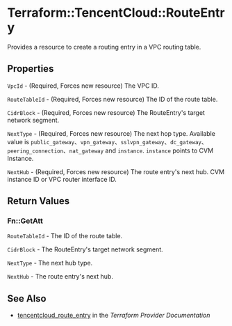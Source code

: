 # Terraform::TencentCloud::RouteEntry

Provides a resource to create a routing entry in a VPC routing table.

## Properties

`VpcId` - (Required, Forces new resource) The VPC ID.

`RouteTableId` - (Required, Forces new resource) The ID of the route table.

`CidrBlock` - (Required, Forces new resource) The RouteEntry's target network segment.

`NextType` - (Required, Forces new resource) The next hop type. Available value is `public_gateway`、`vpn_gateway`、`sslvpn_gateway`、`dc_gateway`、`peering_connection`、`nat_gateway` and `instance`. `instance` points to CVM Instance.

`NextHub` - (Required, Forces new resource) The route entry's next hub. CVM instance ID or VPC router interface ID.


## Return Values

### Fn::GetAtt

`RouteTableId` - The ID of the route table.

`CidrBlock` - The RouteEntry's target network segment.

`NextType` - The next hub type.

`NextHub` - The route entry's next hub.

## See Also

* [tencentcloud_route_entry](https://www.terraform.io/docs/providers/tencentcloud/r/route_entry.html) in the _Terraform Provider Documentation_